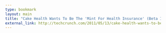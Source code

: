 ```yaml
---
type: bookmark
layout: main
title: "Cake Health Wants To Be The 'Mint For Health Insurance' (Beta Invites)"
external_link: http://techcrunch.com/2011/05/13/cake-health-wants-to-be-the-mint-for-health-insurance-beta-invites/
---
```




